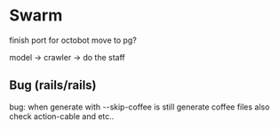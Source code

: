 # Swarm

finish port for octobot
move to pg?

model -> crawler -> do the staff


## Bug (rails/rails)
bug: when generate with --skip-coffee is still generate coffee files
also check action-cable and etc..



